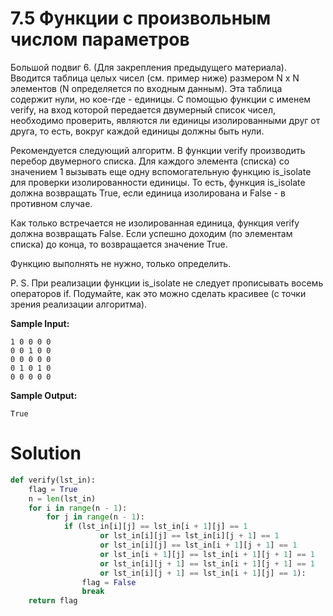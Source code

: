 # 7.5 Функции с произвольным числом параметров

Большой подвиг 6. (Для закрепления предыдущего материала). Вводится таблица целых чисел (см. пример ниже) размером N x N
элементов (N определяется по входным данным). Эта таблица содержит нули, но кое-где - единицы. С помощью функции с
именем verify, на вход которой передается двумерный список чисел, необходимо проверить, являются ли единицы
изолированными друг от друга, то есть, вокруг каждой единицы должны быть нули.

Рекомендуется следующий алгоритм. В функции verify производить перебор двумерного списка. Для каждого элемента (списка)
со значением 1 вызывать еще одну вспомогательную функцию is_isolate для проверки изолированности единицы. То есть,
функция is_isolate должна возвращать True, если единица изолирована и False - в противном случае.

Как только встречается не изолированная единица, функция verify должна возвращать False. Если успешно доходим (по
элементам списка) до конца, то возвращается значение True.

Функцию выполнять не нужно, только определить.

P. S. При реализации функции is_isolate не следует прописывать восемь операторов if. Подумайте, как это можно сделать
красивее (с точки зрения реализации алгоритма).

**Sample Input:**

```
1 0 0 0 0
0 0 1 0 0
0 0 0 0 0
0 1 0 1 0
0 0 0 0 0
```

**Sample Output:**

```
True
```

# Solution

```python
def verify(lst_in):
    flag = True
    n = len(lst_in)
    for i in range(n - 1):
        for j in range(n - 1):
            if (lst_in[i][j] == lst_in[i + 1][j] == 1
                    or lst_in[i][j] == lst_in[i][j + 1] == 1
                    or lst_in[i][j] == lst_in[i + 1][j + 1] == 1
                    or lst_in[i + 1][j] == lst_in[i + 1][j + 1] == 1
                    or lst_in[i][j + 1] == lst_in[i + 1][j + 1] == 1
                    or lst_in[i][j + 1] == lst_in[i + 1][j] == 1):
                flag = False
                break
    return flag
```